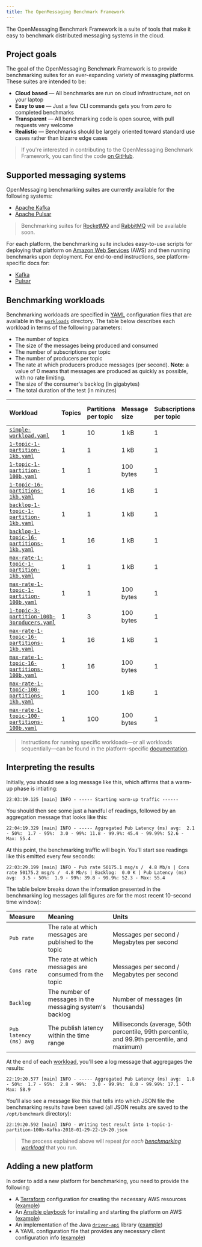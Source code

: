 ```yaml
---
title: The OpenMessaging Benchmark Framework
---
```


The OpenMessaging Benchmark Framework is a suite of tools that make it easy to benchmark distributed messaging systems in the cloud.

## Project goals

The goal of the OpenMessaging Benchmark Framework is to provide benchmarking suites for an ever-expanding variety of messaging platforms. These suites are intended to be:

* **Cloud based** &mdash; All benchmarks are run on cloud infrastructure, not on your laptop
* **Easy to use** &mdash; Just a few CLI commands gets you from zero to completed benchmarks
* **Transparent** &mdash; All benchmarking code is open source, with pull requests very welcome
* **Realistic** &mdash; Benchmarks should be largely oriented toward standard use cases rather than bizarre edge cases

> If you're interested in contributing to the OpenMessaging Benchmark Framework, you can find the code [on GitHub](https://github.com/openmessaging/benchmark).

## Supported messaging systems

OpenMessaging benchmarking suites are currently available for the following systems:

* [Apache Kafka](https://kafka.apache.org)
* [Apache Pulsar](https://pulsar.incubator.apache.org)

> Benchmarking suites for [RocketMQ](https://rocketmq.apache.org) and [RabbitMQ](https://www.rabbitmq.com) will be available soon.

For each platform, the benchmarking suite includes easy-to-use scripts for deploying that platform on [Amazon Web Services](https://aws.amazon.com) (AWS) and then running benchmarks upon deployment. For end-to-end instructions, see platform-specific docs for:

* [Kafka](/docs/benchmarks/kafka)
* [Pulsar](/docs/benchmarks/pulsar)

## Benchmarking workloads

Benchmarking workloads are specified in [YAML](http://yaml.org/) configuration files that are available in the [`workloads`](workloads) directory. The table below describes each workload in terms of the following parameters:

* The number of topics
* The size of the messages being produced and consumed
* The number of subscriptions per topic
* The number of producers per topic
* The rate at which producers produce messages (per second). **Note**: a value of 0 means that messages are produced as quickly as possible, with no rate limiting.
* The size of the consumer's backlog (in gigabytes)
* The total duration of the test (in minutes)

Workload | Topics | Partitions per topic | Message size | Subscriptions per topic | Producers per topic | Producer rate (per second) | Consumer backlog size (GB) | Test duration (minutes)
:--------|:-------|:---------------------|:-------------|:------------------------|:--------------------|:---------------------------|:---------------------------|:-----------------------
[`simple-workload.yaml`](workloads/simple-workload.yaml) | 1 | 10 | 1 kB | 1 | 1 | 10000 | 0 | 5
[`1-topic-1-partition-1kb.yaml`](workloads/1-topic-1-partition-1kb.yaml) | 1 | 1 | 1 kB | 1 | 1 | 50000 | 0 | 15
[`1-topic-1-partition-100b.yaml`](workloads/1-topic-1-partition-100b.yaml) | 1 | 1 | 100 bytes | 1 | 1 | 50000 | 0 | 15
[`1-topic-16-partitions-1kb.yaml`](workloads/1-topic-16-partitions-1kb.yaml) | 1 | 16 | 1 kB | 1 | 1 | 50000 | 0 | 15
[`backlog-1-topic-1-partition-1kb.yaml`](workloads/backlog-1-topic-1-partition-1kb.yaml) | 1 | 1 | 1 kB | 1 | 1 | 100000 | 100 | 5
[`backlog-1-topic-16-partitions-1kb.yaml`](workloads/backlog-1-topic-16-partitions-1kb.yaml) | 1 | 16 | 1 kB | 1 | 1 | 100000 | 100 | 5
[`max-rate-1-topic-1-partition-1kb.yaml`](workloads/max-rate-1-topic-1-partition-1kb.yaml) | 1 | 1 | 1 kB | 1 | 1 | 0 | 0 | 5
[`max-rate-1-topic-1-partition-100b.yaml`](workloads/max-rate-1-topic-1-partition-100b.yaml) | 1 | 1 | 100 bytes | 1 | 1 | 0 | 0 | 5
[`1-topic-3-partition-100b-3producers.yaml`](workloads/1-topic-3-partition-100b-3producers.yaml) | 1 | 3 | 100 bytes | 1 | 3 | 0 | 0 | 15
[`max-rate-1-topic-16-partitions-1kb.yaml`](workloads/max-rate-1-topic-16-partitions-1kb.yaml) | 1 | 16 | 1 kB | 1 | 1 | 0 | 0 | 5
[`max-rate-1-topic-16-partitions-100b.yaml`](workloads/max-rate-1-topic-16-partitions-100b.yaml) | 1 | 16 | 100 bytes | 1 | 1 | 0 | 0 | 5
[`max-rate-1-topic-100-partitions-1kb.yaml`](workloads/max-rate-1-topic-100-partitions-1kb.yaml) | 1 | 100 | 1 kB | 1 | 1 | 0 | 0 | 5
[`max-rate-1-topic-100-partitions-100b.yaml`](workloads/max-rate-1-topic-100-partitions-100b.yaml) | 1 | 100 | 100 bytes | 1 | 1 | 0 | 0 | 5

> Instructions for running specific workloads—or all workloads sequentially—can be found in the platform-specific [documentation](#supported-messaging-systems).

## Interpreting the results

Initially, you should see a log message like this, which affirms that a warm-up phase is intiating:

```
22:03:19.125 [main] INFO - ----- Starting warm-up traffic ------
```

You should then see some just a handful of readings, followed by an aggregation message that looks like this:

```
22:04:19.329 [main] INFO - ----- Aggregated Pub Latency (ms) avg:  2.1 - 50%:  1.7 - 95%:  3.0 - 99%: 11.8 - 99.9%: 45.4 - 99.99%: 52.6 - Max: 55.4
```

At this point, the benchmarking traffic will begin. You'll start see readings like this emitted every few seconds:

```
22:03:29.199 [main] INFO - Pub rate 50175.1 msg/s /  4.8 Mb/s | Cons rate 50175.2 msg/s /  4.8 Mb/s | Backlog:  0.0 K | Pub Latency (ms) avg:  3.5 - 50%:  1.9 - 99%: 39.8 - 99.9%: 52.3 - Max: 55.4
```

The table below breaks down the information presented in the benchmarking log messages (all figures are for the most recent 10-second time window):

Measure | Meaning | Units
:-------|:--------|:-----
`Pub rate` | The rate at which messages are published to the topic | Messages per second / Megabytes per second
`Cons rate` | The rate at which messages are consumed from the topic | Messages per second / Megabytes per second
`Backlog` | The number of messages in the messaging system's backlog | Number of messages (in thousands)
`Pub latency (ms) avg` | The publish latency within the time range | Milliseconds (average, 50th percentile, 99th percentile, and 99.9th percentile, and maximum)

At the end of each [workload](#benchmarking-workloads), you'll see a log message that aggregages the results:

```
22:19:20.577 [main] INFO - ----- Aggregated Pub Latency (ms) avg:  1.8 - 50%:  1.7 - 95%:  2.8 - 99%:  3.0 - 99.9%:  8.0 - 99.99%: 17.1 - Max: 58.9
```

You'll also see a message like this that tells into which JSON file the benchmarking results have been saved (all JSON results are saved to the `/opt/benchmark` directory):

```
22:19:20.592 [main] INFO - Writing test result into 1-topic-1-partition-100b-Kafka-2018-01-29-22-19-20.json
```

> The process explained above will repeat *for each [benchmarking workload](#benchmarking-workloads)* that you run.

## Adding a new platform

In order to add a new platform for benchmarking, you need to provide the following:

* A [Terraform](https://terraform.io) configuration for creating the necessary AWS resources ([example](https://github.com/streamlio/messaging-benchmark/blob/lperkins/readme-changes/driver-kafka/deploy/provision-kafka-aws.tf))
* An [Ansible playbook](http://docs.ansible.com/ansible/latest/playbooks.html) for installing and starting the platform on AWS ([example](https://github.com/streamlio/messaging-benchmark/blob/lperkins/readme-changes/driver-pulsar/deploy/deploy.yaml))
* An implementation of the Java [`driver-api`](https://github.com/streamlio/messaging-benchmark/tree/master/driver-api) library ([example](https://github.com/streamlio/messaging-benchmark/tree/lperkins/readme-changes/driver-kafka/src/main/java/io/openmessaging/benchmark/driver/kafka))
* A YAML configuration file that provides any necessary client configuration info ([example](https://github.com/streamlio/messaging-benchmark/blob/master/driver-pulsar/pulsar.yaml))
